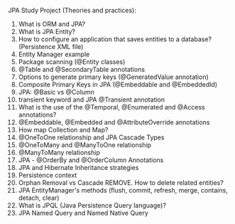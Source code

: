 JPA Study Project (Theories and practices): 
1) What is ORM and JPA?
2) What is JPA Entity?
3) How to configure an application that saves entities to a database? (Persistence XML file)
4) Entity Manager example 
5) Package scanning (@Entity classes)
6) @Table and @SecondaryTable annotations
7) Options to generate primary keys (@GeneratedValue annotation)
8) Composite Primary Keys in JPA (@Embeddable and @EmbeddedId)
9) JPA: @Basic vs @Column
10) transient keyword and JPA @Transient annotation
11) What is the use of the @Temporal, @Enumerated and @Access annotations?
12) @Embeddable, @Embedded and @AttributeOverride annotations
13) How map Collection and Map?
14) @OneToOne relationship and JPA Cascade Types
15) @OneToMany and @ManyToOne relationship
16) @ManyToMany relationship
17) JPA - @OrderBy and @OrderColumn Annotations
18) JPA and Hibernate Inheritance strategies
19) Persistence context
20) Orphan Removal vs Cascade REMOVE. How to delete related entities?
21) JPA EntityManager's methods (flush, commit, refresh, merge, contains, detach, clear)
22) What is JPQL (Java Persistence Query language)?
23) JPA Named Query and Named Native Query